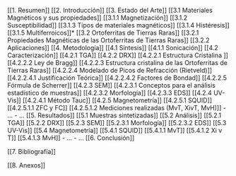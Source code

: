  [[1. Resumen]]
[[2. Introducción]]
[[3. Estado del Arte]]
    [[3.1 Materiales Magnéticos y sus propiedades]]
        [[3.1.1 Magnetización]]
        [[3.1.2 Susceptibilidad]]
        [[3.1.3 Tipos de materiales magnéticos]]
        [[3.1.4 Histéresis]]
        [[3.1.5 Multiferroicos]]*
    [[3.2 Ortoferritas de Tierras Raras]]
         [[3.2.1 Propiedades Magnéticas de las Ortoferritas de Tierras Raras]]
        [[3.2.2 Aplicaciones]]
[[4. Metodología]]
    [[4.1 Síntesis]]
        [[4.1.1 Sonicación]]
    [[4.2 Caracterización]]
        [[4.2.1 TGA]]
        [[4.2.2 DRX]]
            [[4.2.2.1 Estructura Cristalina ]]
            [[4.2.2.2 Ley de Bragg]]
            [[4.2.2.3 Estructura cristalina de las Ortoferritas de Tierras Raras]]
            [[4.2.2.4 Modelado de Picos de Refracción (Rietveld)]]
                [[4.2.2.4.1 Justificación Teórica]]
                [[4.2.2.4.2 Factores de Bondad]]
            [[4.2.2.5 Fórmula de Scherrer]]
        [[4.2.3 SEM]]
            [[4.2.3.1  Conceptos para el análisis estadístico de muestras]]
	        [[4.2.3.2 Morfología]]
            [[4.2.3.3 EDS]]
        [[4.2.4 UV-Vis]]
            [[4.2.4.1 Método Tauc]]
        [[4.2.5 Magnetometría]]
            [[4.2.5.1 SQUID]]
                [[4.2.5.1.1 ZFC y FC]]
                [[4.2.5.1.2 Mediciones realizadas (MvT, XivT, MvH)]]
            - ...
        - ...
[[5. Resultados]]
    [[5.1 Muestras sintetizadas]]
    [[5.2 Análisis]]
        [[5.2.1 TGA]]
        [[5.2.2 DRX]]
        [[5.2.3 SEM]]
    	    [[5.2.3.1 Morfología]]
            [[5.2.3.2 EDS]]
    [[5.3 UV-Vis]]
    [[5.4 Magnetometría]]
	    [[5.4.1 SQUID]]
		    [[5.4.1.1 MvT]]
		    [[5.4.1.2 Xi v T]]
		    [[5.4.1.3 MvH]]
	    	- ...
        - ...
[[6. Conclusión]]

[[7. Bibliografía]]

[[8. Anexos]]